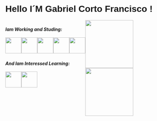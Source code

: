 <link href="https://fonts.googleapis.com/css?family=Poppins:100,200,300,400,500,600,700,800,900" rel="stylesheet">
<link rel="stylesheet" href="https://cdn.jsdelivr.net/gh/devicons/devicon@v2.15.1/devicon.min.css">
          
<h1 style="font-family:'Poppins', sans-serif;">Hello I´M Gabriel Corto Francisco !</h1>


<div style="display:flex;">
  <main>
  <h5>Iam Working and Studing:  <br><br> 
  <div style="display:flex;">
  <img width="50px" height="50px" src="https://cdn.jsdelivr.net/gh/devicons/devicon/icons/html5/html5-original.svg" />
  <img width="50px" height="50px" src="https://cdn.jsdelivr.net/gh/devicons/devicon/icons/css3/css3-original.svg" />
  <img width="50px" height="50px" src="https://cdn.jsdelivr.net/gh/devicons/devicon/icons/javascript/javascript-original.svg" />
  <img width="50px" height="50px" src="https://cdn.jsdelivr.net/gh/devicons/devicon/icons/react/react-original-wordmark.svg" />
<img width="50px" height="50px" src="https://cdn.jsdelivr.net/gh/devicons/devicon/icons/typescript/typescript-original.svg" /> 
            
  </div>
  </h5>

  <h5>And Iam Interessed Learning: <br><br>
  <div style="display:flex;">
  <img width="50px" height="50px" src="https://cdn.jsdelivr.net/gh/devicons/devicon/icons/nodejs/nodejs-original.svg" />
  <img width="50px" height="50px" src="https://cdn.jsdelivr.net/gh/devicons/devicon/icons/nextjs/nextjs-original.svg" />
  </div>
  </h5>
  </main>
<div style="display:flex; gap:3rem;">
  <a href="https://github.com/gabriel-corto">
  <img height="150em" src="https://github-readme-stats.vercel.app/api?username=gabriel-corto&show_icons=true&theme=dracula&include_all_commits=true&count_private=true"/>
  <img height="150em" src="https://github-readme-stats.vercel.app/api/top-langs/?username=gabriel-corto&layout=compact&langs_count=16&theme=dracula"/>
</div>






</div>


          
                     
            
